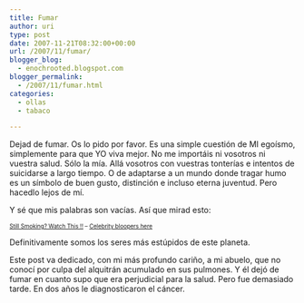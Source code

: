 ```yaml
---
title: Fumar
author: uri
type: post
date: 2007-11-21T08:32:00+00:00
url: /2007/11/fumar/
blogger_blog:
  - enochrooted.blogspot.com
blogger_permalink:
  - /2007/11/fumar.html
categories:
  - ollas
  - tabaco

---
```

Dejad de fumar. Os lo pido por favor. Es una simple cuestión de MI egoísmo, simplemente para que YO viva mejor. No me importáis ni vosotros ni vuestra salud. Sólo la mía. Allá vosotros con vuestras tonterías e intentos de suicidarse a largo tiempo. O de adaptarse a un mundo donde tragar humo es un símbolo de buen gusto, distinción e incluso eterna juventud. Pero hacedlo lejos de mí.

Y sé que mis palabras son vacías. Así que mirad esto:

<font size="1"><a href="https://www.metacafe.com/watch/914475/still_smoking_watch_this/">Still Smoking? Watch This !!</a> &#8211; <a href="https://www.metacafe.com/">Celebrity bloopers here</a></font>

Definitivamente somos los seres más estúpidos de este planeta.

Este post va dedicado, con mi más profundo cariño, a mi abuelo, que no conocí por culpa del alquitrán acumulado en sus pulmones. Y él dejó de fumar en cuanto supo que era perjudicial para la salud. Pero fue demasiado tarde. En dos años le diagnosticaron el cáncer.